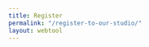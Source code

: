 ```yaml
---
title: Register
permalink: "/register-to-our-studio/"
layout: webtool
---
```


<div class='container bg-light my-4 p-4'>

  <script src="https://widgets.healcode.com/javascripts/healcode.js" type="text/javascript"></script>

  <healcode-widget data-type="registrations" data-widget-partner="object" data-widget-id="1f3924148a4" data-widget-version="0"></healcode-widget>

</div>
